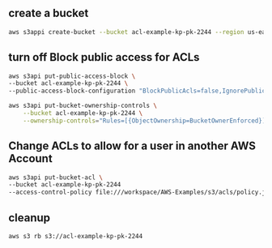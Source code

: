 ## create a bucket
```sh
aws s3appi create-bucket --bucket acl-example-kp-pk-2244 --region us-east-1
```

## turn off Block public access for ACLs

```sh
aws s3api put-public-access-block \
--bucket acl-example-kp-pk-2244 \
--public-access-block-configuration "BlockPublicAcls=false,IgnorePublicAcls=false,BlockPublicPolicy=true,RestrictedPublicBuckets=true"
```

```sh 
aws s3api put-bucket-ownership-controls \
    --bucket acl-example-kp-pk-2244 \
    --ownership-controls="Rules=[{ObjectOwnership=BucketOwnerEnforced}]"
```

## Change ACLs to allow for a user in another AWS Account
```sh
aws s3api put-bucket-acl \
--bucket acl-example-kp-pk-2244
--access-control-policy file:///workspace/AWS-Examples/s3/acls/policy.json
```

## cleanup
```sh
aws s3 rb s3://acl-example-kp-pk-2244
```